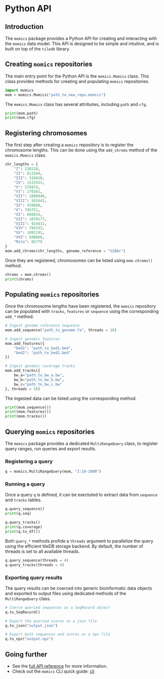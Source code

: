 # Python API

## Introduction

The `momics` package provides a Python API for creating and interacting with the `momics` data
model. This API is designed to be simple and intuitive, and is built on top of
the `tiledb` library.

## Creating `momics` repositories

The main entry point for the Python API is the `momics.Momics` class. This
class provides methods for creating and populating `momics` repositories.

```python
import momics
mom = momics.Momics("path_to_new_repo.momics")
```

The `momics.Momics` class has several attributes, including `path` and `cfg`.

```python
print(mom.path)
print(mom.cfg)
```

## Registering chromosomes

The first step after creating a `momics` repository is to register the chromosome
lengths. This can be done using the `add_chroms` method of the `momics.Momics` class.

```python
chr_lengths = {
    "I": 230218,
    "II": 813184,
    "III": 316620,
    "IV": 1531933,
    "V": 576874,
    "VI": 270161,
    "VII": 1090940,
    "VIII": 562643,
    "IX": 439888,
    "X": 745751,
    "XI": 666816,
    "XII": 1078177,
    "XIII": 924431,
    "XIV": 784333,
    "XV": 1091291,
    "XVI": 948066,
    "Mito": 85779
}
mom.add_chroms(chr_lengths, genome_reference = "S288c")
```

Once they are registered, chromosomes can be listed using `mom.chroms()` method.

```python
chroms = mom.chroms()
print(chroms)
```

## Populating `momics` repositories

Once the chromosome lengths have been registered, the `momics` repository can be
populated with `tracks`, `features` or `sequence` using the corresponding `add_*` method.

```python
# Ingest genome reference sequence
mom.add_sequence("path_to_genome.fa", threads = 18)

# Ingest genomic features
mom.add_features({
    "bed1": "path_to_bed1.bed",
    "bed2": "path_to_bed2.bed"
})

# Ingest genomic coverage tracks
mom.add_tracks({
    bw_a="path_to_bw_a.bw",
    bw_b="path_to_bw_b.bw",
    bw_c="path_to_bw_c.bw"
}, threads = 18)
```

The ingested data can be listed using the corresponding method.

```python
print(mom.sequence())
print(mom.features())
print(mom.tracks())
```

## Querying `momics` repositories

The `momics` package provides a dedicated `MultiRangeQuery` class,
to register query ranges, run queries and export results.

### Registering a query

```python
q = momics.MultiRangeQuery(mom, "I:10-1000")
```

### Running a query

Once a query `q` is defined, it can be exectuted to extract data from
`sequence` and `tracks` tables.

```python
q.query_sequence()
print(q.seq)

q.query_tracks()
print(q.coverage)
print(q.to_df())
```

Both `query_*` methods profide a `threads` argument to parallelize the query
using the efficient tileDB storage backend. By default, the number of threads
is set to all available threads.

```python
q.query_sequence(threads = 4)
q.query_tracks(threads = 4)
```

### Exporting query results

The query results can be coerced into generic bioinformatic data objects and
exported to output files using dedicated methods of the `MultiRangeQuery` class.

```python
# Coerce queried sequences as a SeqRecord object
q.to_SeqRecord()

# Export the queried scores as a json file
q.to_json("output.json")

# Export both sequences and scores as a npz file
q.to_npz("output.npz")
```

## Going further

- See the [full API reference](../api/index) for more information.
- Check out the `momics` CLI quick guide: [cli](cli)
